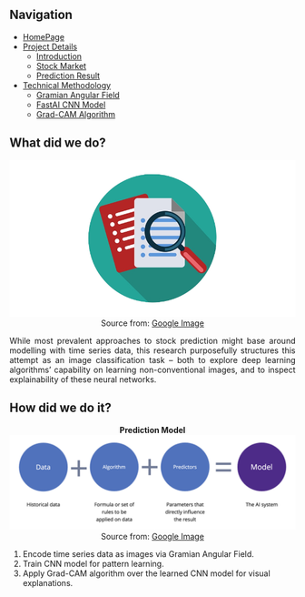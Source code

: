 ## Navigation 
- <a href = "https://connielee99.github.io/Explainable-AI-in-Finance">HomePage</a>
- <a href = "https://connielee99.github.io/Explainable-AI-in-Finance/abstract">Project Details</a>
  - <a href = "https://connielee99.github.io/Explainable-AI-in-Finance/introduction">Introduction</a>
  - <a href = "https://connielee99.github.io/Explainable-AI-in-Finance/stockmarket">Stock Market</a>
  - <a href = "https://connielee99.github.io/Explainable-AI-in-Finance/result">Prediction Result</a>
- <a href = "https://connielee99.github.io/Explainable-AI-in-Finance/methodology">Technical Methodology</a>
	- <a href = "https://connielee99.github.io/Explainable-AI-in-Finance/gaf">Gramian Angular Field</a> 
	- <a href = "https://connielee99.github.io/Explainable-AI-in-Finance/fastai">FastAI CNN Model</a>
	- <a href = "https://connielee99.github.io/Explainable-AI-in-Finance/gradcam">Grad-CAM Algorithm</a>

## What did we do?
<p align="center">
	<img src="img/research.png" alt="research">
	<br>Source from: <a href = "https://www.google.com/url?sa=i&url=https%3A%2F%2Fwww.clipartmax.com%2Fmiddle%2Fm2i8d3b1m2A0G6b1_way-clipart-primary-research-primary-research-icon-png%2F&psig=AOvVaw1chN3O6GBLoN1oxO_oe6to&ust=1613372664585000&source=images&cd=vfe&ved=0CAIQjRxqFwoTCKjzi5zo6O4CFQAAAAAdAAAAABAD">Google Image</a>
	</p>
	
<p align="justify">
While most prevalent approaches to stock prediction might base around modelling with time series data, this research purposefully structures this attempt as an image classification task – both to explore deep learning algorithms’ capability on learning non-conventional images, and to inspect explainability of these neural networks. 
</p>

## How did we do it?
<p align="center">
<b>Prediction Model</b><br>
	<img src="img/prediction_model.png" alt="prediction" width=800>
	<br>Source from: <a href = "https://www.google.com/url?sa=i&url=https%3A%2F%2Fwww.zoho.com%2Fcreator%2Fnewhelp%2Fforms%2Ffields%2Fprediction%2F&psig=AOvVaw0RDx95XJPea_VQKHV0ufZH&ust=1613371512189000&source=images&cd=vfe&ved=0CAIQjRxqFwoTCOD3o7Pj6O4CFQAAAAAdAAAAABAD">Google Image</a>
	</p>

1. Encode time series data as images via Gramian Angular Field.<br>
2. Train CNN model for pattern learning.<br>
3. Apply Grad-CAM algorithm over the learned CNN model for visual explanations.<br>

